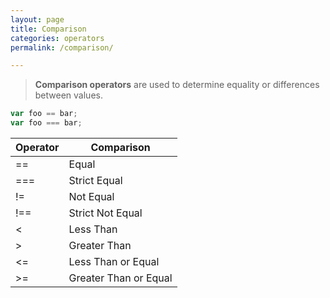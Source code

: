 ```yaml
---
layout: page
title: Comparison
categories: operators
permalink: /comparison/

---
```


> **Comparison operators** are used to determine equality or differences between values.

```js
var foo == bar;
var foo === bar;
```

Operator | Comparison
| --- | --- |
==	| Equal
===	| Strict Equal
!=	| Not Equal
!==	| Strict Not Equal
<	| Less Than
>	| Greater Than
<=	| Less Than or Equal
>=	| Greater Than or Equal


